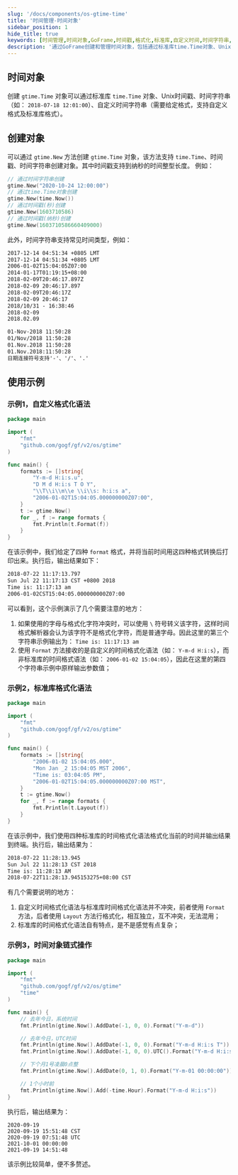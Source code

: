 ```yaml
---
slug: '/docs/components/os-gtime-time'
title: '时间管理-时间对象'
sidebar_position: 1
hide_title: true
keywords: [时间管理,时间对象,GoFrame,时间戳,格式化,标准库,自定义时间,时间字符串,链式操作,gtime]
description: '通过GoFrame创建和管理时间对象，包括通过标准库time.Time对象、Unix时间戳、时间字符串等创建gtime.Time对象的方法。同时讲解了如何使用自定义和标准库格式对时间进行格式化，并展示了时间对象的链式操作示例，帮助开发者更高效地处理时间数据。'
---
```


## 时间对象

创建 `gtime.Time` 对象可以通过标准库 `time.Time` 对象、Unix时间戳、时间字符串（如： `2018-07-18 12:01:00`）、自定义时间字符串（需要给定格式，支持自定义格式及标准库格式）。

## 创建对象

可以通过 `gtime.New` 方法创建 `gtime.Time` 对象，该方法支持 `time.Time`、时间戳、时间字符串创建对象。其中时间戳支持到纳秒的时间整型长度。 例如：

```go
// 通过时间字符串创建
gtime.New("2020-10-24 12:00:00")
// 通过time.Time对象创建
gtime.New(time.Now())
// 通过时间戳(秒)创建
gtime.New(1603710586)
// 通过时间戳(纳秒)创建
gtime.New(1603710586660409000)
```

此外，时间字符串支持常见时间类型，例如：

```html
2017-12-14 04:51:34 +0805 LMT
2017-12-14 04:51:34 +0805 LMT
2006-01-02T15:04:05Z07:00
2014-01-17T01:19:15+08:00
2018-02-09T20:46:17.897Z
2018-02-09 20:46:17.897
2018-02-09T20:46:17Z
2018-02-09 20:46:17
2018/10/31 - 16:38:46
2018-02-09
2018.02.09

01-Nov-2018 11:50:28
01/Nov/2018 11:50:28
01.Nov.2018 11:50:28
01.Nov.2018:11:50:28
日期连接符号支持'-'、'/'、'.'
```

## 使用示例

### 示例1，自定义格式化语法

```go
package main

import (
    "fmt"
    "github.com/gogf/gf/v2/os/gtime"
)

func main() {
    formats := []string{
        "Y-m-d H:i:s.u",
        "D M d H:i:s T O Y",
        "\\T\\i\\m\\e \\i\\s: h:i:s a",
        "2006-01-02T15:04:05.000000000Z07:00",
    }
    t := gtime.Now()
    for _, f := range formats {
        fmt.Println(t.Format(f))
    }
}
```

在该示例中，我们给定了四种 `format` 格式，并将当前时间用这四种格式转换后打印出来。执行后，输出结果如下：

```html
2018-07-22 11:17:13.797
Sun Jul 22 11:17:13 CST +0800 2018
Time is: 11:17:13 am
2006-01-02CST15:04:05.000000000Z07:00
```

可以看到，这个示例演示了几个需要注意的地方：

1. 如果使用的字母与格式化字符冲突时，可以使用 `\` 符号转义该字符，这样时间格式解析器会认为该字符不是格式化字符，而是普通字母。因此这里的第三个字符串示例输出为： `Time is: 11:17:13 am`
2. 使用 `Format` 方法接收的是自定义的时间格式化语法（如： `Y-m-d H:i:s`），而非标准库的时间格式语法（如： `2006-01-02 15:04:05`），因此在这里的第四个字符串示例中原样输出参数值；

### 示例2，标准库格式化语法

```go
package main

import (
    "fmt"
    "github.com/gogf/gf/v2/os/gtime"
)

func main() {
    formats := []string{
        "2006-01-02 15:04:05.000",
        "Mon Jan _2 15:04:05 MST 2006",
        "Time is: 03:04:05 PM",
        "2006-01-02T15:04:05.000000000Z07:00 MST",
    }
    t := gtime.Now()
    for _, f := range formats {
        fmt.Println(t.Layout(f))
    }
}
```

在该示例中，我们使用四种标准库的时间格式化语法格式化当前的时间并输出结果到终端。执行后，输出结果为：

```html
2018-07-22 11:28:13.945
Sun Jul 22 11:28:13 CST 2018
Time is: 11:28:13 AM
2018-07-22T11:28:13.945153275+08:00 CST
```

有几个需要说明的地方：

1. 自定义时间格式化语法与标准库时间格式化语法并不冲突，前者使用 `Format` 方法，后者使用 `Layout` 方法行格式化，相互独立，互不冲突，无法混用；
2. 标准库的时间格式化语法自有特点，是不是感觉有点复杂；

### 示例3，时间对象链式操作

```go
package main

import (
    "fmt"
    "github.com/gogf/gf/v2/os/gtime"
    "time"
)

func main() {
    // 去年今日，系统时间
    fmt.Println(gtime.Now().AddDate(-1, 0, 0).Format("Y-m-d"))

    // 去年今日，UTC时间
    fmt.Println(gtime.Now().AddDate(-1, 0, 0).Format("Y-m-d H:i:s T"))
    fmt.Println(gtime.Now().AddDate(-1, 0, 0).UTC().Format("Y-m-d H:i:s T"))

    // 下个月1号凌晨0点整
    fmt.Println(gtime.Now().AddDate(0, 1, 0).Format("Y-m-01 00:00:00"))

    // 1个小时前
    fmt.Println(gtime.Now().Add(-time.Hour).Format("Y-m-d H:i:s"))
}
```

执行后，输出结果为：

```
2020-09-19
2020-09-19 15:51:48 CST
2020-09-19 07:51:48 UTC
2021-10-01 00:00:00
2021-09-19 14:51:48
```

该示例比较简单，便不多赘述。